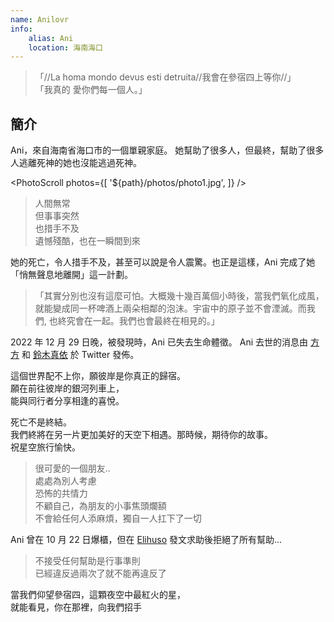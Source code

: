 ```yaml
---
name: Anilovr
info:
    alias: Ani
    location: 海南海口
---
```


>「//La homa mondo devus esti detruita//我會在參宿四上等你//」  
>「我真的 愛你們每一個人。」

## 簡介

Ani，來自海南省海口市的一個單親家庭。
她幫助了很多人，但最終，幫助了很多人逃離死神的她也沒能逃過死神。

<PhotoScroll photos={[ '${path}/photos/photo1.jpg', ]} />

> 人間無常  
> 但事事突然  
> 也措手不及  
> 遺憾殘酷，也在一瞬間到來

她的死亡，令人措手不及，甚至可以說是令人震驚。也正是這樣，Ani 完成了她「悄無聲息地離開」這一計劃。

> 「其實分別也沒有這麼可怕。大概幾十幾百萬個小時後，當我們氧化成風，就能變成同一杯啤酒上兩朵相鄰的泡沫。宇宙中的原子並不會湮滅。而我們, 也終究會在一起。我們也會最終在相見的。」

2022 年 12 月 29 日晚，被發現時，Ani 已失去生命體徵。 Ani 去世的消息由 [方方](https://twitter.com/fang050722) 和 [鈴木真依](https://twitter.com/MissSuzuki23) 於 Twitter 發佈。

這個世界配不上你，願彼岸是你真正的歸宿。  
願在前往彼岸的銀河列車上，  
能與同行者分享相逢的喜悅。  

死亡不是終結。  
我們終將在另一片更加美好的天空下相遇。那時候，期待你的故事。  
祝星空旅行愉快。  

> 很可愛的一個朋友..  
> 處處為別人考慮  
> 恐怖的共情力  
> 不顧自己，為朋友的小事焦頭爛額  
> 不會給任何人添麻煩，獨自一人扛下了一切  

Ani 曾在 10 月 22 日爆櫃，但在 [Elihuso](https://twitter.com/ElihusoQ) 發文求助後拒絕了所有幫助...

> 不接受任何幫助是行事準則  
> 已經違反過兩次了就不能再違反了

當我們仰望參宿四，這顆夜空中最紅火的星，  
就能看見，你在那裡，向我們招手
